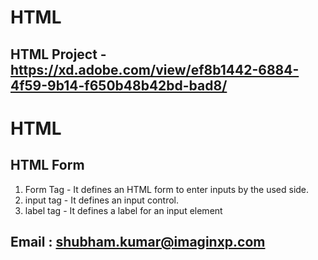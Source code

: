 # HTML 
## HTML Project - https://xd.adobe.com/view/ef8b1442-6884-4f59-9b14-f650b48b42bd-bad8/

# HTML

## HTML Form 
1. Form Tag - It defines an HTML form to enter inputs by the used side.
2. input tag - It defines an input control.
3. label tag - It defines a label for an input element

## Email : shubham.kumar@imaginxp.com